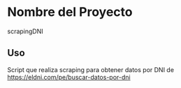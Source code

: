 # Nombre del Proyecto
scrapingDNI

## Uso
Script que realiza scraping para obtener datos por DNI de  https://eldni.com/pe/buscar-datos-por-dni